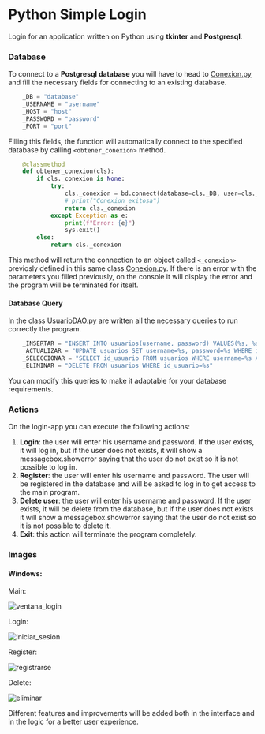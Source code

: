 # Python Simple Login

Login for an application written on Python using **tkinter** and **Postgresql**.

### Database
To connect to a **Postgresql database** you will have to head to [Conexion.py](http://github.com/Danteps-4/Python-Login/blob/master/Conexion.py "Conexion.py") and fill the necessary fields for connecting to an existing database.

```python
    _DB = "database"
    _USERNAME = "username"
    _HOST = "host"
    _PASSWORD = "password"
    _PORT = "port"
```
Filling this fields, the function will automatically connect to the specified database by calling `<obtener_conexion>` method.

```python
    @classmethod
    def obtener_conexion(cls):
        if cls._conexion is None:
            try:
                cls._conexion = bd.connect(database=cls._DB, user=cls._USERNAME, host=cls._HOST, password=cls._PASSWORD, port=cls._PORT)
                # print("Conexion exitosa")
                return cls._conexion
            except Exception as e:
                print(f"Error: {e}")
                sys.exit()
        else:
            return cls._conexion
```
This method will return the connection to an object called `<_conexion>` previosly defined in this same class [Conexion.py](http://github.com/Danteps-4/Python-Login/blob/master/Conexion.py "Conexion.py"). If there is an error with the parameters you filled previously, on the console it will display the error and the program will be terminated for itself.

#### Database Query

In the class [UsuarioDAO.py](http://github.com/Danteps-4/Python-Login/blob/master/UsuarioDAO.py "UsuarioDAO.py") are written all the necessary queries to run correctly the program.
```python
    _INSERTAR = "INSERT INTO usuarios(username, password) VALUES(%s, %s)"
    _ACTUALIZAR = "UPDATE usuarios SET username=%s, password=%s WHERE id_usuario = %s"
    _SELECCIONAR = "SELECT id_usuario FROM usuarios WHERE username=%s AND password=%s"
    _ELIMINAR = "DELETE FROM usuarios WHERE id_usuario=%s"
```
You can modify this queries to make it adaptable for your database requirements.



### Actions

On the login-app you can execute the following actions:

1. **Login**: the user will enter his username and password. If the user exists, it will log in, but if the user does not exists, it will show a messagebox.showerror saying that the user do not exist so it is not possible to log in.
2. **Register**: the user will enter his username and password. The user will be registered in the database and will be asked to log in to get access to the main program.
3. **Delete user**: the user will enter his username and password. If the user exists, it will be delete from the database, but if the user does not exists it will show a messagebox.showerror saying that the user do not exist so it is not possible to delete it.
4. **Exit**: this action will terminate the program completely.

### Images
#### Windows:
Main:

![ventana_login](https://user-images.githubusercontent.com/77952824/144902782-fcda9478-ca03-4c6a-8196-3394f02f07cb.png)

Login:

![iniciar_sesion](https://user-images.githubusercontent.com/77952824/144902779-cef33365-5a67-496c-890d-b5abf0f94f37.png)

Register:

![registrarse](https://user-images.githubusercontent.com/77952824/144902780-1c16f121-d4cc-4d00-bdc4-e063ced0db56.png)

Delete:

![eliminar](https://user-images.githubusercontent.com/77952824/144902771-ea9576af-137d-4ee9-8dab-4012b625c4b6.png)


Different features and improvements  will be added both in the interface and in the logic for a better user experience.